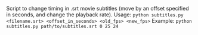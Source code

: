 Script to change timing in .srt movie subtitles (move by an offset specified in seconds, and change the playback rate).
Usage: `python subtitles.py <filename.srt> <offset_in_seconds> <old_fps> <new_fps>`
Example: `python subtitles.py path/to/subtitles.srt 0 25 24`